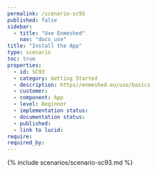 ```yaml
---
permalink: /scenario-sc93
published: false
sidebar:
  - title: "Use Enmeshed"
    nav: "docs_use"
title: "Install the App"
type: scenario
toc: true
properties:
  - id: SC93
  - category: Getting Started
  - description: https//enmeshed.eu/use/basics
  - customer:
  - component: App
  - level: Beginner
  - implementation status:
  - documentation status:
  - published:
  - link to lucid:
require:
required_by:
---
```


{% include scenarios/scenario-sc93.md %}

